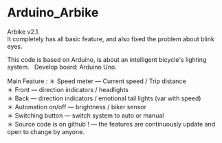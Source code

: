 # Arduino_Arbike
Arbike v2.1.  
It completely has all basic feature, and also fixed the problem about blink eyes.  

This code is based on Arduino, is about an intelligent bicycle's lighting system.  
Develop board: Arduino Uno.

Main Feature : 
＊ Speed meter — Current speed / Trip distance  
＊ Front — direction indicators / headlights  
＊ Back — direction indicators / emotional tail lights (var with speed)  
＊ Automation on/off — brightness / biker sensor  
＊ Switching button — switch system to auto or manual  
＊ Source code is on github ! — the features are continuously update and open to change by anyone.    
